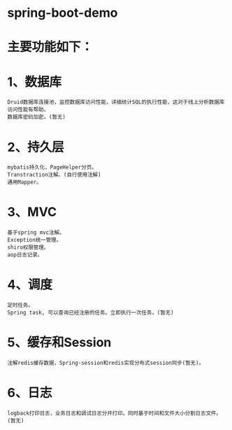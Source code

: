 # spring-boot-demo

主要功能如下：
=====
1、数据库
======

    Druid数据库连接池，监控数据库访问性能，详细统计SQL的执行性能，这对于线上分析数据库访问性能有帮助。
    数据库密码加密。(暂无)

2、持久层
======

    mybatis持久化，PageHelper分页。
    Transtraction注解。(自行使用注解)
    通用Mapper。

3、MVC
======

    基于spring mvc注解。
    Exception统一管理。
    shiro权限管理。
    aop日志记录。

4、调度
======

    定时任务。
    Spring task, 可以查询已经注册的任务。立即执行一次任务。(暂无)

5、缓存和Session
===========

    注解redis缓存数据，Spring-session和redis实现分布式session同步(暂无)。

6、日志
===========

    logback打印日志，业务日志和调试日志分开打印。同时基于时间和文件大小分割日志文件。(暂无)